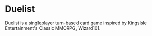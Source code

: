 # Duelist

Duelist is a singleplayer turn-based card game inspired by KingsIsle Entertainment's Classic MMORPG, Wizard101.